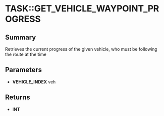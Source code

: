 # TASK::GET_VEHICLE_WAYPOINT_PROGRESS

## Summary
Retrieves the current progress of the given vehicle, who must be following the route at the time

## Parameters
* **VEHICLE_INDEX** veh

## Returns
* **INT**